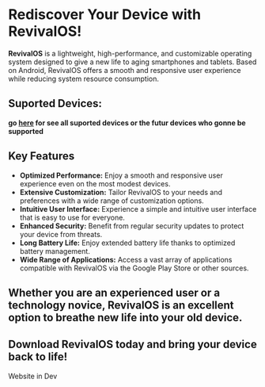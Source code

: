 # Rediscover Your Device with RevivalOS!

**RevivalOS** is a lightweight, high-performance, and customizable operating system designed to give a new life to aging smartphones and tablets. Based on Android, RevivalOS offers a smooth and responsive user experience while reducing system resource consumption.

## Suported Devices:
**go [here](https://github.com/Revival-OS/RevivalOS/blob/main/supported_device.md) for see all suported devices or the futur devices who gonne be supported**

## Key Features

* **Optimized Performance:** Enjoy a smooth and responsive user experience even on the most modest devices.
* **Extensive Customization:** Tailor RevivalOS to your needs and preferences with a wide range of customization options.
* **Intuitive User Interface:** Experience a simple and intuitive user interface that is easy to use for everyone.
* **Enhanced Security:** Benefit from regular security updates to protect your device from threats.
* **Long Battery Life:** Enjoy extended battery life thanks to optimized battery management.
* **Wide Range of Applications:** Access a vast array of applications compatible with RevivalOS via the Google Play Store or other sources.

## Whether you are an experienced user or a technology novice, RevivalOS is an excellent option to breathe new life into your old device.

## Download RevivalOS today and bring your device back to life!

Website in Dev
